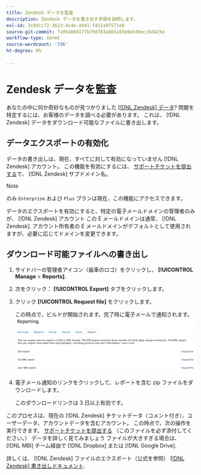```yaml
---
title: Zendesk データを監査
description: Zendesk データを書き出す手順を説明します。
exl-id: 3c8dcc72-3623-4c4e-a941-f431a97571e0
source-git-commit: fa954868177b79d703a601a55b9e549ec1bd425e
workflow-type: tm+mt
source-wordcount: '296'
ht-degree: 0%

---
```


# Zendesk データを監査

あなたの中に何か奇妙なものが見つかりました [[!DNL Zendesk] データ](../integrations/exp-zendesk-data.md)? 問題を特定するには、お客様のデータを調べる必要があります。 これは、 [!DNL Zendesk] データをダウンロード可能なファイルに書き出します。

## データエクスポートの有効化

データの書き出しは、現在、すべてに対して有効になっていません [!DNL Zendesk] アカウント。 この機能を有効にするには、 [サポートチケットを提出する](https://experienceleague.adobe.com/docs/commerce-knowledge-base/kb/troubleshooting/miscellaneous/mbi-service-policies.html?lang=en)で、 [!DNL Zendesk] サブドメイン名。

>[!NOTE]
>
>のみ `Enterprise` および `Plus` プランは現在、この機能にアクセスできます。

データのエクスポートを有効にすると、特定の電子メールドメインの管理者のみが、 [!DNL Zendesk] アカウント この E メールドメインは通常、 [!DNL Zendesk]. アカウント所有者の E メールドメインがデフォルトとして使用されますが、必要に応じてドメインを変更できます。

## ダウンロード可能ファイルへの書き出し

1. サイドバーの管理者アイコン（歯車のロゴ）をクリックし、 **[!UICONTROL Manage** > **Reports]**.
1. 次をクリック： **[!UICONTROL Export]** タブをクリックします。
1. クリック **[!UICONTROL Request file]** をクリックします。

   この時点で、ビルドが開始されます。完了時に電子メールで通知されます。
   ![reports_export_new.png](../../../assets/reports_export_new.png)

1. 電子メール通知のリンクをクリックして、レポートを含む zip ファイルをダウンロードします。

   このダウンロードリンクは 3 日以上有効です。

このプロセスは、現在の [!DNL Zendesk] チケットデータ（コメント付き）、ユーザーデータ、アカウントデータを含むアカウント。 この時点で、次の操作を実行できます。 [サポートチケットを提出する](https://experienceleague.adobe.com/docs/commerce-knowledge-base/kb/troubleshooting/miscellaneous/mbi-service-policies.html?lang=en) （このファイルを必ず添付してください。） データを詳しく見てみましょう ファイルが大きすぎる場合は、 [!DNL MBI] チーム経由で [!DNL Dropbox] または [!DNL Google Drive].

詳しくは、 [!DNL Zendesk] ファイルのエクスポート（公式を参照） [[!DNL Zendesk] 書き出しドキュメント](https://support.zendesk.com/hc/en-us/articles/4408886165402-Exporting-data-to-a-JSON-CSV-or-XML-file).
